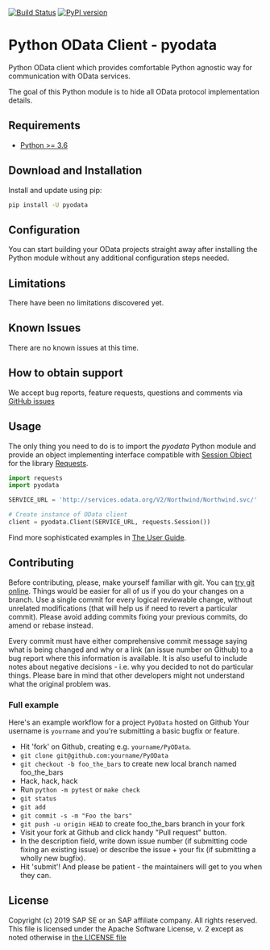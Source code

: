 [![Build Status](https://travis-ci.org/SAP/python-pyodata.svg?branch=master)](https://travis-ci.org/SAP/python-pyodata)
[![PyPI version](https://badge.fury.io/py/pyodata.svg)](https://badge.fury.io/py/pyodata)

# Python OData Client - pyodata

Python OData client which provides comfortable Python agnostic
way for communication with OData services.

The goal of this Python module is to hide all OData protocol implementation
details.

## Requirements

- [Python >= 3.6](https://www.python.org/downloads/release/python-368/)

## Download and Installation

Install and update using pip:

```bash
pip install -U pyodata
```

## Configuration

You can start building your OData projects straight away after installing the
Python module without any additional configuration steps needed.

## Limitations

There have been no limitations discovered yet.

## Known Issues

There are no known issues at this time.

## How to obtain support

We accept bug reports, feature requests, questions and comments via [GitHub issues](https://github.com/SAP/python-pyodata/issues)

## Usage

The only thing you need to do is to import the _pyodata_ Python module and
provide an object implementing interface compatible with [Session Object](https://2.python-requests.org/en/master/user/advanced/#session-objects)
for the library [Requests](https://2.python-requests.org/en/master/).

```python
import requests
import pyodata

SERVICE_URL = 'http://services.odata.org/V2/Northwind/Northwind.svc/'

# Create instance of OData client
client = pyodata.Client(SERVICE_URL, requests.Session())
```

Find more sophisticated examples in [The User Guide](docs/usage/README.md).

## Contributing

Before contributing, please, make yourself familiar with git. You can [try git
online](https://try.github.io/). Things would be easier for all of us if you do
your changes on a branch. Use a single commit for every logical reviewable
change, without unrelated modifications (that will help us if need to revert a
particular commit). Please avoid adding commits fixing your previous
commits, do amend or rebase instead.

Every commit must have either comprehensive commit message saying what is being
changed and why or a link (an issue number on Github) to a bug report where
this information is available. It is also useful to include notes about
negative decisions - i.e. why you decided to not do particular things. Please
bare in mind that other developers might not understand what the original
problem was.

### Full example

Here's an example workflow for a project `PyOData` hosted on Github
Your username is `yourname` and you're submitting a basic bugfix or feature.

* Hit 'fork' on Github, creating e.g. `yourname/PyOData`.
* `git clone git@github.com:yourname/PyOData`
* `git checkout -b foo_the_bars` to create new local branch named foo_the_bars
* Hack, hack, hack
* Run `python -m pytest` or `make check`
* `git status`
* `git add`
* `git commit -s -m "Foo the bars"`
* `git push -u origin HEAD` to create foo_the_bars branch in your fork
* Visit your fork at Github and click handy "Pull request" button.
* In the description field, write down issue number (if submitting code fixing
  an existing issue) or describe the issue + your fix (if submitting a wholly
  new bugfix).
* Hit 'submit'! And please be patient - the maintainers will get to you when
  they can.

## License

Copyright (c) 2019 SAP SE or an SAP affiliate company. All rights reserved.
This file is licensed under the Apache Software License, v. 2 except as noted
otherwise in [the LICENSE file](LICENSE)
